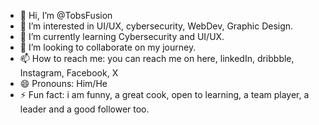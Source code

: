 - 👋 Hi, I’m @TobsFusion
- 👀 I’m interested in UI/UX, cybersecurity, WebDev, Graphic Design.
- 🌱 I’m currently learning Cybersecurity and UI/UX.
- 💞️ I’m looking to collaborate on my journey.
- 📫 How to reach me: you can reach me on here, linkedIn, dribbble, Instagram, Facebook, X
- 😄 Pronouns: Him/He
- ⚡ Fun fact: i am funny, a great cook, open to learning, a team player, a leader and a good follower too.

<!---
TobsFusion/TobsFusion is a ✨ special ✨ repository because its `README.md` (this file) appears on your GitHub profile.
You can click the Preview link to take a look at your changes.
--->
